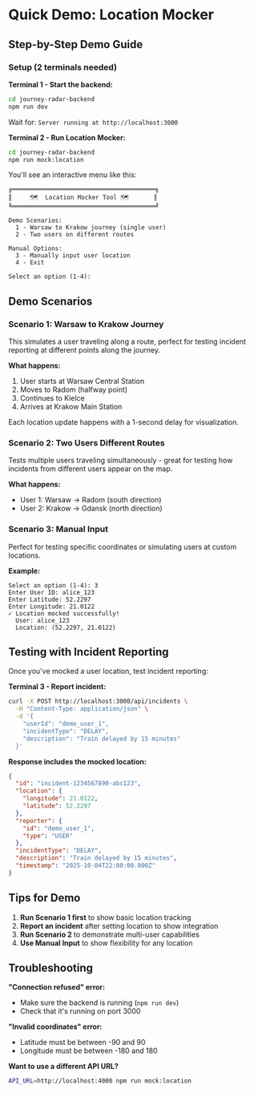 # Quick Demo: Location Mocker

## Step-by-Step Demo Guide

### Setup (2 terminals needed)

**Terminal 1 - Start the backend:**
```bash
cd journey-radar-backend
npm run dev
```

Wait for: `Server running at http://localhost:3000`

**Terminal 2 - Run Location Mocker:**
```bash
cd journey-radar-backend
npm run mock:location
```

You'll see an interactive menu like this:
```
╔════════════════════════════════════════╗
║     🗺️  Location Mocker Tool 🗺️       ║
╚════════════════════════════════════════╝

Demo Scenarios:
  1 - Warsaw to Krakow journey (single user)
  2 - Two users on different routes

Manual Options:
  3 - Manually input user location
  4 - Exit

Select an option (1-4):
```

## Demo Scenarios

### Scenario 1: Warsaw to Krakow Journey
This simulates a user traveling along a route, perfect for testing incident reporting at different points along the journey.

**What happens:**
1. User starts at Warsaw Central Station
2. Moves to Radom (halfway point)
3. Continues to Kielce
4. Arrives at Krakow Main Station

Each location update happens with a 1-second delay for visualization.

### Scenario 2: Two Users Different Routes
Tests multiple users traveling simultaneously - great for testing how incidents from different users appear on the map.

**What happens:**
- User 1: Warsaw → Radom (south direction)
- User 2: Krakow → Gdansk (north direction)

### Scenario 3: Manual Input
Perfect for testing specific coordinates or simulating users at custom locations.

**Example:**
```
Select an option (1-4): 3
Enter User ID: alice_123
Enter Latitude: 52.2297
Enter Longitude: 21.0122
✓ Location mocked successfully!
  User: alice_123
  Location: (52.2297, 21.0122)
```

## Testing with Incident Reporting

Once you've mocked a user location, test incident reporting:

**Terminal 3 - Report incident:**
```bash
curl -X POST http://localhost:3000/api/incidents \
  -H "Content-Type: application/json" \
  -d '{
    "userId": "demo_user_1",
    "incidentType": "DELAY",
    "description": "Train delayed by 15 minutes"
  }'
```

**Response includes the mocked location:**
```json
{
  "id": "incident-1234567890-abc123",
  "location": {
    "longitude": 21.0122,
    "latitude": 52.2297
  },
  "reporter": {
    "id": "demo_user_1",
    "type": "USER"
  },
  "incidentType": "DELAY",
  "description": "Train delayed by 15 minutes",
  "timestamp": "2025-10-04T22:00:00.000Z"
}
```

## Tips for Demo

1. **Run Scenario 1 first** to show basic location tracking
2. **Report an incident** after setting location to show integration
3. **Run Scenario 2** to demonstrate multi-user capabilities
4. **Use Manual Input** to show flexibility for any location

## Troubleshooting

**"Connection refused" error:**
- Make sure the backend is running (`npm run dev`)
- Check that it's running on port 3000

**"Invalid coordinates" error:**
- Latitude must be between -90 and 90
- Longitude must be between -180 and 180

**Want to use a different API URL?**
```bash
API_URL=http://localhost:4000 npm run mock:location
```

